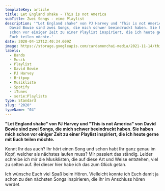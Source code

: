```yaml
---
templateKey: article
title: Let England shake - This is not America
subTitle: Zwei Songs - eine Playlist
description: '"Let England shake" von PJ Harvey und "This is not America" von
  David Bowie sind zwei Songs, die mich schwer beeindruckt haben. Sie haben mich
  schon vor einiger Zeit zu einer Playlist inspiriert, die ich heute gerne mit
  Euch teilen möchte.'
date: 2020-04-12T12:40:34.609Z
image: https://storage.googleapis.com/cardamonchai-media/2021-11-14/this-is-not-america-let-england-shake-imagine-f8f8f8_9d9998_1024_768/640.webp
labels:
  - Bands
  - Musik
  - Playlist
  - David Bowie
  - PJ Harvey
  - Britpop
  - Musikliste
  - Spotify
  - iTunes
  - serie:Playlists
type: Standard
slug: "2020"
typeName: "04"
---
```


**"Let England shake" von PJ Harvey und "This is not America" von David Bowie sind zwei Songs, die mich schwer beeindruckt haben. Sie haben mich schon vor einiger Zeit zu einer Playlist inspiriert, die ich heute gerne mit Euch teilen möchte.**

Kennt Ihr das auch? Ihr hört einen Song und schon habt Ihr ganz genau im Kopf, welcher als nächstes laufen muss? Mir passiert das ständig. Leider schreibe ich mir die Musiklisten, die auf diese Art und Weise entstehen, viel zu selten auf. Bei dieser hier habe ich das zum Glück getan.

Ich wünsche Euch viel Spaß beim Hören. Vielleicht konnte ich Euch damit ja schon zu den nächsten Songs inspirieren, die ihr im Anschluss hören werdet.

<Playlist
  spotify="2gG0GNALKrYwbNhkxx8Q3R"
  itunes="let-england-shake-this-is-not-america/pl.u-krLLtv3dBdD"
/>
